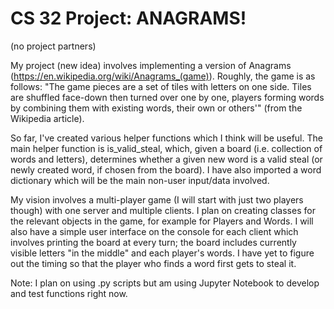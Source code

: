 # CS 32 Project: ANAGRAMS!

(no project partners)

My project (new idea) involves implementing a version of Anagrams (https://en.wikipedia.org/wiki/Anagrams_(game)). Roughly, the game is as follows: "The game pieces are a set of tiles with letters on one side. Tiles are shuffled face-down then turned over one by one, players forming words by combining them with existing words, their own or others'" (from the Wikipedia article). 

So far, I've created various helper functions which I think will be useful. The main helper function is is_valid_steal, which, given a board (i.e. collection of words and letters), determines whether a given new word is a valid steal (or newly created word, if chosen from the board). I have also imported a word dictionary which will be the main non-user input/data involved. 

My vision involves a multi-player game (I will start with just two players though) with one server and multiple clients. I plan on creating classes for the relevant objects in the game, for example for Players and Words. I will also have a simple user interface on the console for each client which involves printing the board at every turn; the board includes currently visible letters "in the middle" and each player's words. I have yet to figure out the timing so that the player who finds a word first gets to steal it. 

Note: I plan on using .py scripts but am using Jupyter Notebook to develop and test functions right now. 
